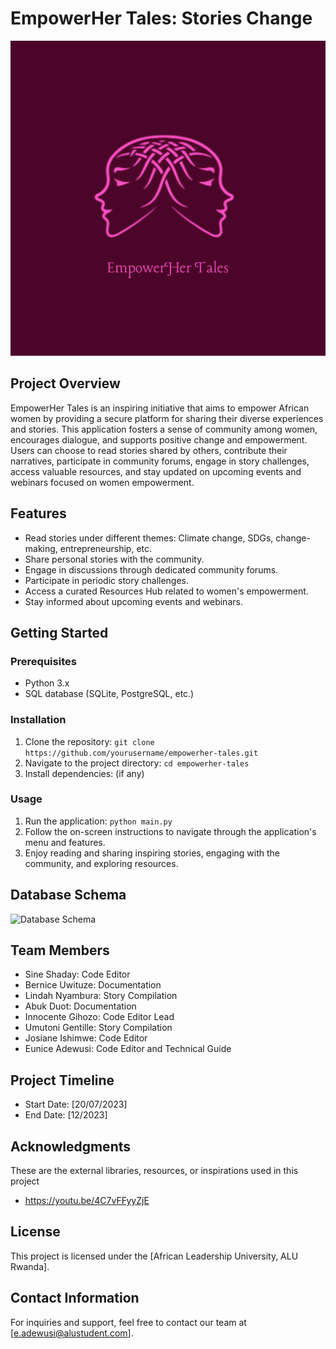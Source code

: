 # EmpowerHer Tales: Stories Change

![EmpowerHer Tales Logo](images%2FEmpowerHer%20Tales.png)

## Project Overview

EmpowerHer Tales is an inspiring initiative that aims to empower African women by providing a secure platform for sharing their diverse experiences and stories. This application fosters a sense of community among women, encourages dialogue, and supports positive change and empowerment. Users can choose to read stories shared by others, contribute their narratives, participate in community forums, engage in story challenges, access valuable resources, and stay updated on upcoming events and webinars focused on women empowerment.

## Features

- Read stories under different themes: Climate change, SDGs, change-making, entrepreneurship, etc.
- Share personal stories with the community.
- Engage in discussions through dedicated community forums.
- Participate in periodic story challenges.
- Access a curated Resources Hub related to women's empowerment.
- Stay informed about upcoming events and webinars.

## Getting Started

### Prerequisites

- Python 3.x
- SQL database (SQLite, PostgreSQL, etc.)

### Installation

1. Clone the repository: `git clone https://github.com/yourusername/empowerher-tales.git`
2. Navigate to the project directory: `cd empowerher-tales`
3. Install dependencies: (if any)

### Usage

1. Run the application: `python main.py`
2. Follow the on-screen instructions to navigate through the application's menu and features.
3. Enjoy reading and sharing inspiring stories, engaging with the community, and exploring resources.

## Database Schema

![Database Schema](link_to_database_schema_image)

## Team Members

- Sine Shaday: Code Editor
- Bernice Uwituze: Documentation
- Lindah Nyambura: Story Compilation
- Abuk Duot: Documentation
- Innocente Gihozo: Code Editor Lead
- Umutoni Gentille: Story Compilation
- Josiane Ishimwe: Code Editor
- Eunice Adewusi: Code Editor and Technical Guide

## Project Timeline

- Start Date: [20/07/2023]
- End Date: [12/2023]

## Acknowledgments

These are the external libraries, resources, or inspirations used in this project
- https://youtu.be/4C7vFFyyZjE

## License

This project is licensed under the [African Leadership University, ALU Rwanda].

## Contact Information

For inquiries and support, feel free to contact our team at [e.adewusi@alustudent.com].

